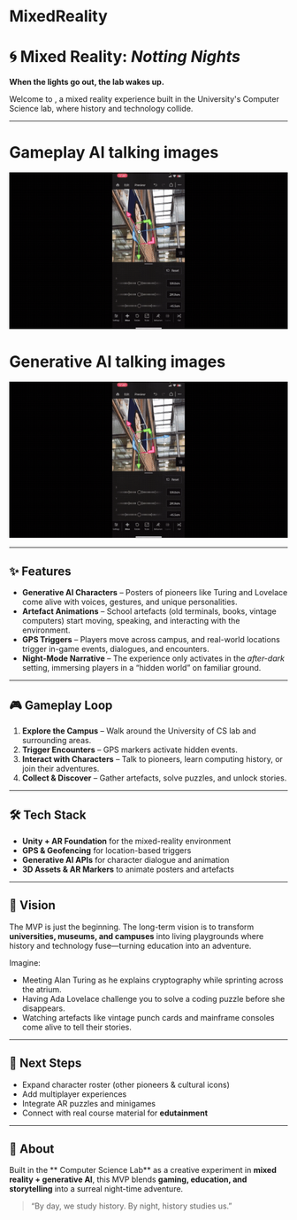 # MixedReality

# 🌀 Mixed Reality: *Notting Nights*

**When the lights go out, the lab wakes up.**

Welcome to , a mixed reality experience built in the University's Computer Science lab, where history and technology collide.

---

#  Gameplay AI talking images 
![Image 1](gif/clip.gif) 


#  Generative AI talking images 
![Image 1](gif/clip.gif) 







---



## ✨ Features

* **Generative AI Characters** – Posters of pioneers like Turing and Lovelace come alive with voices, gestures, and unique personalities.
* **Artefact Animations** – School artefacts (old terminals, books, vintage computers) start moving, speaking, and interacting with the environment.
* **GPS Triggers** – Players move across campus, and real-world locations trigger in-game events, dialogues, and encounters.
* **Night-Mode Narrative** – The experience only activates in the *after-dark* setting, immersing players in a “hidden world” on familiar ground.

---

## 🎮 Gameplay Loop

1. **Explore the Campus** – Walk around the University of  CS lab and surrounding areas.
2. **Trigger Encounters** – GPS markers activate hidden events.
3. **Interact with Characters** – Talk to pioneers, learn computing history, or join their adventures.
4. **Collect & Discover** – Gather artefacts, solve puzzles, and unlock stories.

---

## 🛠️ Tech Stack

* **Unity + AR Foundation** for the mixed-reality environment
* **GPS & Geofencing** for location-based triggers
* **Generative AI APIs** for character dialogue and animation
* **3D Assets & AR Markers** to animate posters and artefacts

---

## 🌌 Vision

The MVP is just the beginning. The long-term vision is to transform **universities, museums, and campuses** into living playgrounds where history and technology fuse—turning education into an adventure.

Imagine:

* Meeting Alan Turing as he explains cryptography while sprinting across the atrium.
* Having Ada Lovelace challenge you to solve a coding puzzle before she disappears.
* Watching artefacts like vintage punch cards and mainframe consoles come alive to tell their stories.

---

## 🚀 Next Steps

* Expand character roster (other pioneers & cultural icons)
* Add multiplayer experiences
* Integrate AR puzzles and minigames
* Connect with real course material for **edutainment**

---

## 📍 About

Built in the ** Computer Science Lab** as a creative experiment in **mixed reality + generative AI**, this MVP blends **gaming, education, and storytelling** into a surreal night-time adventure.

> “By day, we study history. By night, history studies us.”



